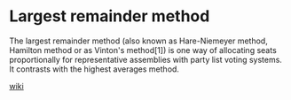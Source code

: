 # Largest remainder method

The largest remainder method (also known as Hare-Niemeyer method, Hamilton method or as Vinton's method[1]) is one way of allocating seats proportionally for representative assemblies with party list voting systems. It contrasts with the highest averages method.

[wiki](https://en.wikipedia.org/wiki/Largest_remainder_method)
